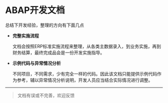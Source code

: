 # ABAP开发文档

总结下开发经验，整理的方向有下面几点

- **完整实施流程**

    文档会按照ERP标准实施流程来整理，从各类主数据录入，到业务实施，再到财务结算，最终完成品会是一份开发实施指导。

- **示例代码与异常情况分析**

    不同项目，不同需求，少有完全一样的代码。因此该文档只能提供示例代码作为参考，辅以异常情况分析说明，开发人员应当结合实际情况进行调整。

---

> 文档有误或不完善，欢迎反馈
